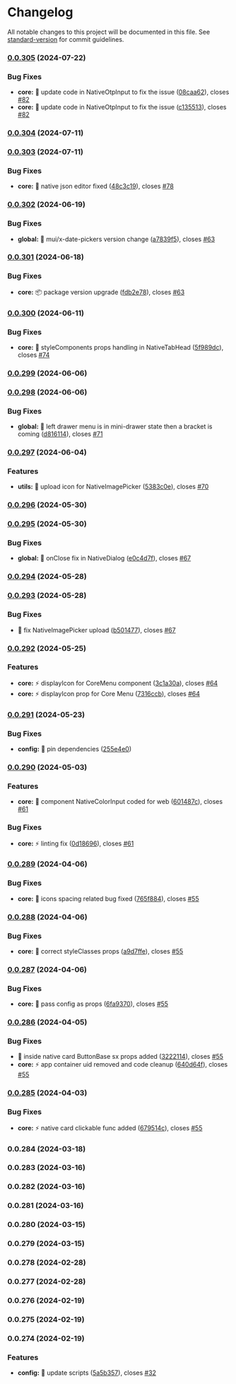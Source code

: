 # Changelog

All notable changes to this project will be documented in this file. See [standard-version](https://github.com/conventional-changelog/standard-version) for commit guidelines.

### [0.0.305](https://github.com/wrappid/native-web/compare/v0.0.304...v0.0.305) (2024-07-22)


### Bug Fixes

* **core:** :bug: update code in NativeOtpInput to fix the issue ([08caa62](https://github.com/wrappid/native-web/commit/08caa628ad1b62cf456034e8e281a2f1a38d0bf7)), closes [#82](https://github.com/wrappid/native-web/issues/82)
* **core:** :bug: update code in NativeOtpInput to fix the issue ([c135513](https://github.com/wrappid/native-web/commit/c135513497de048fca096e878b058c8db411a104)), closes [#82](https://github.com/wrappid/native-web/issues/82)

### [0.0.304](https://github.com/wrappid/native-web/compare/v0.0.303...v0.0.304) (2024-07-11)

### [0.0.303](https://github.com/wrappid/native-web/compare/v0.0.302...v0.0.303) (2024-07-11)


### Bug Fixes

* **core:** :bug: native json editor fixed ([48c3c19](https://github.com/wrappid/native-web/commit/48c3c199816b7ed240b7cca5e29d435019f6df27)), closes [#78](https://github.com/wrappid/native-web/issues/78)

### [0.0.302](https://github.com/wrappid/native-web/compare/v0.0.301...v0.0.302) (2024-06-19)


### Bug Fixes

* **global:** :wrench: mui/x-date-pickers version change ([a7839f5](https://github.com/wrappid/native-web/commit/a7839f5bca34af18658b1be6df31c0b82e701c96)), closes [#63](https://github.com/wrappid/native-web/issues/63)

### [0.0.301](https://github.com/wrappid/native-web/compare/v0.0.300...v0.0.301) (2024-06-18)


### Bug Fixes

* **core:** :package: package version upgrade ([fdb2e78](https://github.com/wrappid/native-web/commit/fdb2e78b7ee9d6ba7356352a2b6911805f3fc00f)), closes [#63](https://github.com/wrappid/native-web/issues/63)

### [0.0.300](https://github.com/wrappid/native-web/compare/v0.0.299...v0.0.300) (2024-06-11)


### Bug Fixes

* **core:** :bug: styleComponents props handling in NativeTabHead ([5f989dc](https://github.com/wrappid/native-web/commit/5f989dc3bc4734d04e7e1ca7a40e8484266de83f)), closes [#74](https://github.com/wrappid/native-web/issues/74)

### [0.0.299](https://github.com/wrappid/native-web/compare/v0.0.298...v0.0.299) (2024-06-06)

### [0.0.298](https://github.com/wrappid/native-web/compare/v0.0.297...v0.0.298) (2024-06-06)


### Bug Fixes

* **global:** :bug: left drawer menu is in mini-drawer state then a bracket is coming ([d816114](https://github.com/wrappid/native-web/commit/d816114efb95a9591c95ef2cd99e6774f8675530)), closes [#71](https://github.com/wrappid/native-web/issues/71)

### [0.0.297](https://github.com/wrappid/native-web/compare/v0.0.296...v0.0.297) (2024-06-04)


### Features

* **utils:** :lipstick: upload icon for NativeImagePicker ([5383c0e](https://github.com/wrappid/native-web/commit/5383c0eba50c167077ffcd1fb4ad3f8acd4831da)), closes [#70](https://github.com/wrappid/native-web/issues/70)

### [0.0.296](https://github.com/wrappid/native-web/compare/v0.0.295...v0.0.296) (2024-05-30)

### [0.0.295](https://github.com/wrappid/native-web/compare/v0.0.294...v0.0.295) (2024-05-30)


### Bug Fixes

* **global:** :bug: onClose fix in NativeDialog ([e0c4d7f](https://github.com/wrappid/native-web/commit/e0c4d7f0476d4d3ac32c68c58b7eaefcb110a908)), closes [#67](https://github.com/wrappid/native-web/issues/67)

### [0.0.294](https://github.com/wrappid/native-web/compare/v0.0.293...v0.0.294) (2024-05-28)

### [0.0.293](https://github.com/wrappid/native-web/compare/v0.0.292...v0.0.293) (2024-05-28)


### Bug Fixes

* :bug: fix NativeImagePicker upload ([b501477](https://github.com/wrappid/native-web/commit/b50147783002fe6b678e2fce6358b4ccbc35d710)), closes [#67](https://github.com/wrappid/native-web/issues/67)

### [0.0.292](https://github.com/wrappid/native-web/compare/v0.0.291...v0.0.292) (2024-05-25)


### Features

* **core:** :zap: displayIcon for CoreMenu component ([3c1a30a](https://github.com/wrappid/native-web/commit/3c1a30a187fca4f936bffc5ea4de96897e61e441)), closes [#64](https://github.com/wrappid/native-web/issues/64)
* **core:** :zap: displayIcon prop for Core Menu ([7316ccb](https://github.com/wrappid/native-web/commit/7316ccb0b275a524e75ef8e8f208901bb6902e77)), closes [#64](https://github.com/wrappid/native-web/issues/64)

### [0.0.291](https://github.com/wrappid/native-web/compare/v0.0.290...v0.0.291) (2024-05-23)


### Bug Fixes

* **config:** :pushpin: pin dependencies ([255e4e0](https://github.com/wrappid/native-web/commit/255e4e092a70397ba15e786746b805e840405d20))

### [0.0.290](https://github.com/wrappid/native-web/compare/v0.0.289...v0.0.290) (2024-05-03)


### Features

* **core:** :art: component NativeColorInput coded for web ([601487c](https://github.com/wrappid/native-web/commit/601487c987c692061977c65faf41915263d88d11)), closes [#61](https://github.com/wrappid/native-web/issues/61)


### Bug Fixes

* **core:** :zap: linting fix ([0d18696](https://github.com/wrappid/native-web/commit/0d186960eef10eaacce468d2c7c9eb8d0fdac1cd)), closes [#61](https://github.com/wrappid/native-web/issues/61)

### [0.0.289](https://github.com/wrappid/native-web/compare/v0.0.288...v0.0.289) (2024-04-06)


### Bug Fixes

* **core:** :bug: icons spacing related bug fixed ([765f884](https://github.com/wrappid/native-web/commit/765f884ab81106c70879bd847285fe0ec5b95480)), closes [#55](https://github.com/wrappid/native-web/issues/55)

### [0.0.288](https://github.com/wrappid/native-web/compare/v0.0.287...v0.0.288) (2024-04-06)


### Bug Fixes

* **core:** :bug: correct styleClasses props ([a9d7ffe](https://github.com/wrappid/native-web/commit/a9d7ffeca8b466408e10bab7bdb4bfc60028ee4f)), closes [#55](https://github.com/wrappid/native-web/issues/55)

### [0.0.287](https://github.com/wrappid/native-web/compare/v0.0.286...v0.0.287) (2024-04-06)


### Bug Fixes

* **core:** :bricks: pass config as props ([6fa9370](https://github.com/wrappid/native-web/commit/6fa9370fa2d586cae771dd143f6ff74ea9ea505f)), closes [#55](https://github.com/wrappid/native-web/issues/55)

### [0.0.286](https://github.com/wrappid/native-web/compare/v0.0.285...v0.0.286) (2024-04-05)


### Bug Fixes

* :bug: inside native card ButtonBase sx props added ([3222114](https://github.com/wrappid/native-web/commit/322211466c8bd4b27667f0d1dd62771a1183b923)), closes [#55](https://github.com/wrappid/native-web/issues/55)
* **core:** :zap: app container uid removed and code cleanup ([640d64f](https://github.com/wrappid/native-web/commit/640d64fd50ab5be9f9e992bb50c9801e535e8fa3)), closes [#55](https://github.com/wrappid/native-web/issues/55)

### [0.0.285](https://github.com/wrappid/native-web/compare/v0.0.284...v0.0.285) (2024-04-03)


### Bug Fixes

* **core:** :zap: native card clickable func added ([679514c](https://github.com/wrappid/native-web/commit/679514ca98f56cec53759958a40722b754f852f8)), closes [#55](https://github.com/wrappid/native-web/issues/55)

### 0.0.284 (2024-03-18)

### 0.0.283 (2024-03-16)

### 0.0.282 (2024-03-16)

### 0.0.281 (2024-03-16)

### 0.0.280 (2024-03-15)

### 0.0.279 (2024-03-15)

### 0.0.278 (2024-02-28)

### 0.0.277 (2024-02-28)

### 0.0.276 (2024-02-19)

### 0.0.275 (2024-02-19)

### 0.0.274 (2024-02-19)


### Features

* **config:** :wrench: update scripts ([5a5b357](https://github.com/wrappid/native-web/commit/5a5b3574e27420979204fafba4d7cd083e28d9d9)), closes [#32](https://github.com/wrappid/native-web/issues/32)
